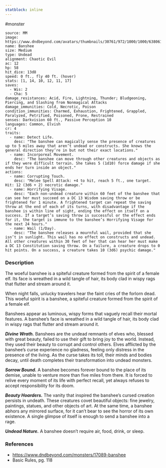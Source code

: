 ```yaml
---
statblock: inline
---
```

 #monster 

```statblock
source: MM
image: https://www.dndbeyond.com/avatars/thumbnails/30761/972/1000/1000/638061101973584758.png
name: Banshee
size: Medium
type: Undead
alignment: Chaotic Evil
ac: 12
hp: 58
hit_dice: 13d8
speed: 0 ft., fly 40 ft. (hover)
stats: [1, 14, 10, 12, 11, 17]
saves:
  - Wis: 2
  - Cha: 5
damage_resistances: Acid, Fire, Lightning, Thunder; Bludgeoning, Piercing, and Slashing from Nonmagical Attacks
damage_immunities: Cold, Necrotic, Poison
condition_immunities: Charmed, Exhaustion, Frightened, Grappled, Paralyzed, Petrified, Poisoned, Prone, Restrained
senses: Darkvision 60 ft., Passive Perception 10
languages: Common, Elvish
cr: 4
traits:
  - name: Detect Life.
    desc: "The banshee can magically sense the presence of creatures up to 5 miles away that aren’t undead or constructs. She knows the general direction they’re in but not their exact locations."
  - name: Incorporeal Movement.
    desc: "The banshee can move through other creatures and objects as if they were difficult terrain. She takes 5 (1d10) force damage if she ends her turn inside an object."
actions:
  - name: Corrupting Touch.
    desc: "Melee Spell Attack: +4 to hit, reach 5 ft., one target. Hit: 12 (3d6 + 2) necrotic damage."
  - name: Horrifying Visage.
    desc: "Each non-undead creature within 60 feet of the banshee that can see her must succeed on a DC 13 Wisdom saving throw or be frightened for 1 minute. A frightened target can repeat the saving throw at the end of each of its turns, with disadvantage if the banshee is within line of sight, ending the effect on itself on a success. If a target’s saving throw is successful or the effect ends for it, the target is immune to the banshee’s Horrifying Visage for the next 24 hours."
  - name: Wail (1/Day).
    desc: "The banshee releases a mournful wail, provided that she isn’t in sunlight. This wail has no effect on constructs and undead. All other creatures within 30 feet of her that can hear her must make a DC 13 Constitution saving throw. On a failure, a creature drops to 0 hit points. On a success, a creature takes 10 (3d6) psychic damage."
```

### Description

The woeful banshee is a spiteful creature formed from the spirit of a female elf. Its face is wreathed in a wild tangle of hair, its body clad in wispy rags that flutter and stream around it.

When night falls, unlucky travelers hear the faint cries of the forlorn dead. This woeful spirit is a banshee, a spiteful creature formed from the spirit of a female elf.

Banshees appear as luminous, wispy forms that vaguely recall their mortal features. A banshee’s face is wreathed in a wild tangle of hair, its body clad in wispy rags that flutter and stream around it.

_**Divine Wrath.**_ Banshees are the undead remnants of elves who, blessed with great beauty, failed to use their gift to bring joy to the world. Instead, they used their beauty to corrupt and control others. Elves afflicted by the banshee’s curse experience no gladness, feeling only distress in the presence of the living. As the curse takes its toll, their minds and bodies decay, until death completes their transformation into undead monsters.

_**Sorrow Bound.**_ A banshee becomes forever bound to the place of its demise, unable to venture more than five miles from there. It is forced to relive every moment of its life with perfect recall, yet always refuses to accept responsibility for its doom.

_**Beauty Hoarders.**_ The vanity that inspired the banshee’s cursed creation persists in undeath. These creatures covet beautiful objects: fine jewelry, paintings, statues, and other objects of art. At the same time, a banshee abhors any mirrored surface, for it can’t bear to see the horror of its own existence. A single glimpse of itself is enough to send a banshee into a rage.

_**Undead Nature.**_ A banshee doesn’t require air, food, drink, or sleep.

### References

* https://www.dndbeyond.com/monsters/17089-banshee
* Basic Rules, pg. 118
